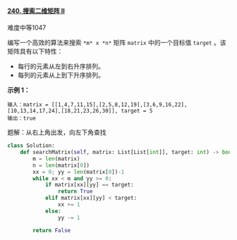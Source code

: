 #### [240. 搜索二维矩阵 II](https://leetcode.cn/problems/search-a-2d-matrix-ii/)

难度中等1047

编写一个高效的算法来搜索 `*m* x *n*` 矩阵 `matrix` 中的一个目标值 `target` 。该矩阵具有以下特性：

- 每行的元素从左到右升序排列。
- 每列的元素从上到下升序排列。

 

**示例 1：**



```
输入：matrix = [[1,4,7,11,15],[2,5,8,12,19],[3,6,9,16,22],[10,13,14,17,24],[18,21,23,26,30]], target = 5
输出：true
```



题解：从右上角出发，向左下角查找

```python
class Solution:
    def searchMatrix(self, matrix: List[List[int]], target: int) -> bool:
        m = len(matrix)
        n = len(matrix[0])
        xx = 0; yy = len(matrix[0])-1
        while xx < m and yy >= 0:
            if matrix[xx][yy] == target:
                return True
            elif matrix[xx][yy] < target:
                xx += 1
            else:
                yy -= 1

        return False
```

